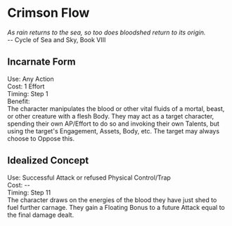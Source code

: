 # Crimson Flow

*As rain returns to the sea, so too does bloodshed return to its origin.*  
-- Cycle of Sea and Sky, Book VIII

## Incarnate Form
Use: Any Action  
Cost: 1 Effort  
Timing: Step 1  
Benefit:  
The character manipulates the blood or other vital fluids of a mortal, beast, or other creature with a flesh Body. They may act as a target character, spending their own AP/Effort to do so and invoking their own Talents, but using the target's Engagement, Assets, Body, etc. The target may always choose to Oppose this.

## Idealized Concept
Use: Successful Attack or refused Physical Control/Trap  
Cost: --  
Timing: Step 11  
The character draws on the energies of the blood they have just shed to fuel further carnage. They gain a Floating Bonus to a future Attack equal to the final damage dealt.